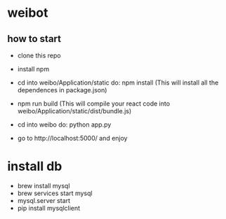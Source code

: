 # weibot

## how to start
- clone this repo


- install npm
- cd into weibo/Application/static   do: npm install  (This will install all the dependences in package.json)
- npm run build  (This will compile your react code into weibo/Application/static/dist/bundle.js)
- cd into weibo   do: python app.py
- go to http://localhost:5000/ and enjoy


# install db
- brew install mysql
- brew services start mysql
- mysql.server start
- pip install mysqlclient
